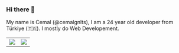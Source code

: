 ### Hi there 👋

My name is Cemal (@cemalgnlts), I am a 24 year old developer from Türkiye (🇹🇷). I mostly do Web Developement.

<table align="center">
  <tr>
    <td>
      <a href="https://github.com/anuraghazra/github-readme-stats">
        <img align="center" src="https://github-readme-stats.vercel.app/api?username=cemalgnlts&custom_title=GitHub+Stats&hide_rank=true&show_icons=true&theme=tokyonight" />
      </a>
    </td>
    <td>
      <a href="https://github.com/anuraghazra/github-readme-stats">
        <img align="center" src="https://github-readme-stats.vercel.app/api/top-langs/?username=cemalgnlts&layout=compact&theme=tokyonight" />
      </a>
    </td>
  </tr>
</table>

<!--
**cemalgnlts/cemalgnlts** is a ✨ _special_ ✨ repository because its `README.md` (this file) appears on your GitHub profile.

Here are some ideas to get you started:

- 🔭 I’m currently working on **Reactjs**
- 🌱 I’m currently learning **Nextjs**, **TypeScript**
- 👯 I’m looking to collaborate on ...
- 🤔 I’m looking for help with ...
- 💬 Ask me about ...
- 📫 How to reach me: ...
- 😄 Pronouns: ...
- ⚡ Fun fact: ...
-->
